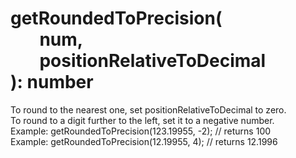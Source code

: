 # getRoundedToPrecision(<br>&nbsp;&nbsp;&nbsp;&nbsp;&nbsp;&nbsp;&nbsp;num,<br>&nbsp;&nbsp;&nbsp;&nbsp;&nbsp;&nbsp;&nbsp;positionRelativeToDecimal<br>): number

To round to the nearest one, set positionRelativeToDecimal to zero.  
To round to a digit further to the left, set it to a negative number.  
Example:  getRoundedToPrecision(123.19955, -2); // returns 100  
Example:  getRoundedToPrecision(12.19955, 4); // returns 12.1996